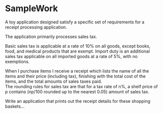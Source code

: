 # SampleWork
A toy application designed satisfy a specific set of requirements for a receipt processing application.

The application primarily processes sales tax.

Basic sales tax is applicable at a rate of 10% on all goods, except books, food, and medical products that are exempt. 
Import duty is an additional sales tax applicable on all imported goods at a rate of 5%, with no exemptions.
 
When I purchase items I receive a receipt which lists the name of all the items and their price (including tax), 
finishing with the total cost of the items, and the total amounts of sales taxes paid.  
The rounding rules for sales tax are that for a tax rate of n%, a shelf price of p contains 
(np/100 rounded up to the nearest 0.05) amount of sales tax.

Write an application that prints out the receipt details for these shopping baskets...
